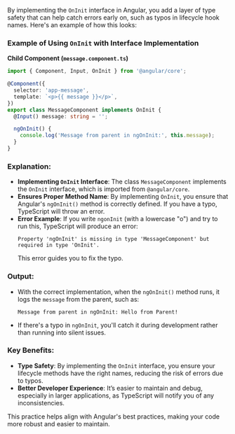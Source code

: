 By implementing the `OnInit` interface in Angular, you add a layer of type safety that can help catch errors early on, such as typos in lifecycle hook names. Here's an example of how this looks:

### Example of Using `OnInit` with Interface Implementation

**Child Component (`message.component.ts`)**
```typescript
import { Component, Input, OnInit } from '@angular/core';

@Component({
  selector: 'app-message',
  template: `<p>{{ message }}</p>`,
})
export class MessageComponent implements OnInit {
  @Input() message: string = '';

  ngOnInit() {
    console.log('Message from parent in ngOnInit:', this.message);
  }
}
```

### Explanation:
- **Implementing `OnInit` Interface**: The class `MessageComponent` implements the `OnInit` interface, which is imported from `@angular/core`.
- **Ensures Proper Method Name**: By implementing `OnInit`, you ensure that Angular's `ngOnInit()` method is correctly defined. If you have a typo, TypeScript will throw an error.
- **Error Example**: If you write `ngonInit` (with a lowercase "o") and try to run this, TypeScript will produce an error:
  ```
  Property 'ngOnInit' is missing in type 'MessageComponent' but required in type 'OnInit'.
  ```
  This error guides you to fix the typo.

### Output:
- With the correct implementation, when the `ngOnInit()` method runs, it logs the `message` from the parent, such as:
  ```
  Message from parent in ngOnInit: Hello from Parent!
  ```
- If there's a typo in `ngOnInit`, you'll catch it during development rather than running into silent issues.

### Key Benefits:
- **Type Safety**: By implementing the `OnInit` interface, you ensure your lifecycle methods have the right names, reducing the risk of errors due to typos.
- **Better Developer Experience**: It’s easier to maintain and debug, especially in larger applications, as TypeScript will notify you of any inconsistencies.

This practice helps align with Angular's best practices, making your code more robust and easier to maintain.
